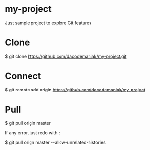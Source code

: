 # my-project
Just sample project to explore Git features

# Clone
$ git clone https://github.com/dacodemaniak/my-project.git

# Connect
$ git remote add origin https://github.com/dacodemaniak/my-project

# Pull
$ git pull origin master

If any error, just redo with :

$ git pull orign master --allow-unrelated-histories

